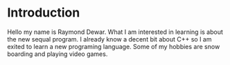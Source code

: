 # Introduction

Hello my name is Raymond Dewar. What I am interested in learning is about the new sequal program. I already know a decent bit about C++ so I am exited to learn a new programing language. Some of my hobbies are snow boarding and playing video games.
